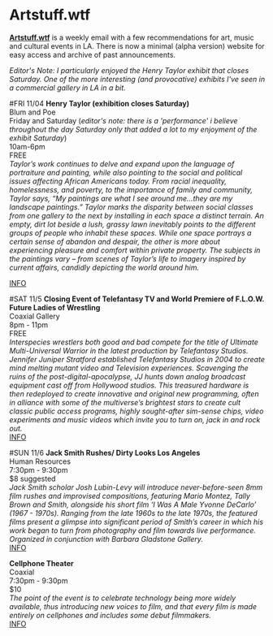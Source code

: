Artstuff.wtf
============

**[Artstuff.wtf](http://artstuff.wtf)** is a weekly email with a few recommendations for art, music and cultural events in LA. There is now a minimal (alpha version) website for easy access and archive of past announcements.

*Editor's Note: I particularly enjoyed the Henry Taylor exhibit that closes Saturday. One of the more interesting (and provocative) exhibits I've seen in a commercial gallery in LA in a bit.*

#FRI 11/04
**Henry Taylor (exhibition closes Saturday)**  
Blum and Poe  
Friday and Saturday (*editor's note: there is a 'performance' i believe throughout the day Saturday only that added a lot to my enjoyment of the exhibit Saturday*)  
10am-6pm  
FREE  
*Taylor’s work continues to delve and expand upon the language of portraiture and painting, while also pointing to the social and political issues affecting African Americans today. From racial inequality, homelessness, and poverty, to the importance of family and community, Taylor says, “My paintings are what I see around me…they are my landscape paintings.” Taylor marks the disparity between social classes from one gallery to the next by installing in each space a distinct terrain. An empty, dirt lot beside a lush, grassy lawn inevitably points to the different groups of people who inhabit these spaces. While one space portrays a certain sense of abandon and despair, the other is more about experiencing pleasure and comfort within private property. The subjects in the paintings vary – from scenes of Taylor’s life to imagery inspired by current affairs, candidly depicting the world around him.*

[INFO](http://www.blumandpoe.com/exhibitions/henry-taylor-2)

#SAT 11/5
**Closing Event of Telefantasy TV and World Premiere of F.L.O.W. Future Ladies of Wrestling**  
Coaxial Gallery  
8pm - 11pm  
FREE  
*Interspecies wrestlers both good and bad compete for the title of Ultimate Multi-Universal Warrior in the latest production by Telefantasy Studios. Jennifer Juniper Stratford established Telefantasy Studios in 2004 to create mind melting mutant video and Television experiences. Scavenging the ruins of the post-digital-apocalypse, JJ hunts down analog broadcast equipment cast off from Hollywood studios. This treasured hardware is then redeployed to create innovative and original new programming, often in alliance with some of the multiverse’s brightest stars to create cult classic public access programs, highly sought-after sim-sense chips, video experiments and music videos which invite you to turn on, jack in and rock out.*  
[INFO](https://www.facebook.com/events/1817514418525085/)

#SUN 11/6
**Jack Smith Rushes/ Dirty Looks Los Angeles**  
Human Resources  
7:30pm - 9:30pm  
$8 suggested  
*Jack Smith scholar Josh Lubin-Levy will introduce never-before-seen 8mm film rushes and improvised compositions, featuring Mario Montez, Tally Brown and Smith, alongside his short film ‘I Was A Male Yvonne DeCarlo’ (1967 - 1970s). Ranging from the late 1960s to the late 1970s, the featured films present a glimpse into significant period of Smith’s career in which his work began to turn from photography and film towards live performance. Organized in conjunction with Barbara Gladstone Gallery.*  
[INFO](https://www.facebook.com/events/227325557681786/)

**Cellphone Theater**  
Coaxial  
7:30pm - 9:30pm  
$10  
*The point of the event is to celebrate technology being more widely available, thus introducing new voices to film, and that every film is made entirely on cellphones and includes some debut filmmakers.*  
[INFO](https://www.facebook.com/events/184801308636577/)


